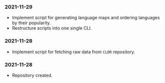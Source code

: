 ### 2021-11-29

- Implement script for generating language maps and ordering languages by their popularity.
- Restructure scripts into one single CLI.

### 2021-11-28

- Implement script for fetching raw data from `CLDR` repository.

### 2021-11-28

- Repository created.
